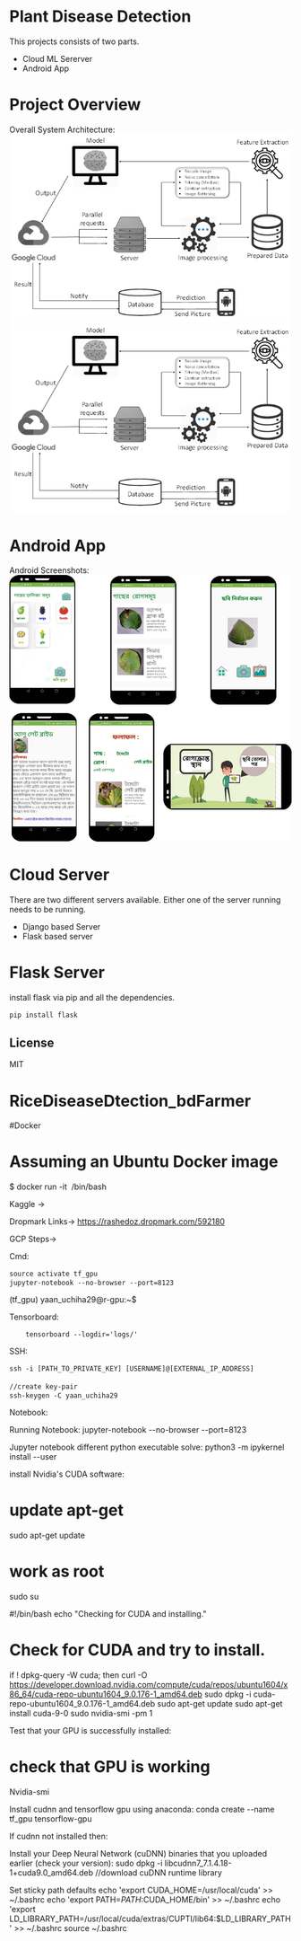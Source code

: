 # Plant Disease Detection

This projects consists of two parts.

  - Cloud ML Sererver
  - Android App

# Project Overview
Overall System Architecture:
![Alt text](Figures/system.png?raw=true "Title")
![Screenshot](system.png)


# Android App
Android Screenshots:
![Screenshot](screenshots.png)


# Cloud Server
There are two different servers available. Either one of the server running needs to be running.
  - Django based Server
  - Flask based server
  
# Flask Server
install flask via pip and all the dependencies.
```sh
pip install flask
```

License
----

MIT



# RiceDiseaseDtection_bdFarmer

#Docker 
# Assuming an Ubuntu Docker image
$ docker run -it <image> /bin/bash
	
Kaggle -> 

Dropmark Links-> https://rashedoz.dropmark.com/592180


GCP Steps->

Cmd:


```
source activate tf_gpu
jupyter-notebook --no-browser --port=8123
```


(tf_gpu) yaan_uchiha29@r-gpu:~$


Tensorboard:
```
	tensorboard --logdir='logs/'
```

SSH:
```
ssh -i [PATH_TO_PRIVATE_KEY] [USERNAME]@[EXTERNAL_IP_ADDRESS]

//create key-pair
ssh-keygen -C yaan_uchiha29

```

Notebook:

Running Notebook:
jupyter-notebook --no-browser --port=8123

Jupyter notebook different python executable solve:
	python3 -m ipykernel install --user



install Nvidia's CUDA software:


# update apt-get
sudo apt-get update
 
# work as root
sudo su

#!/bin/bash
echo "Checking for CUDA and installing."
# Check for CUDA and try to install.
if ! dpkg-query -W cuda; then
    curl -O https://developer.download.nvidia.com/compute/cuda/repos/ubuntu1604/x86_64/cuda-repo-ubuntu1604_9.0.176-1_amd64.deb
    sudo dpkg -i cuda-repo-ubuntu1604_9.0.176-1_amd64.deb
    sudo apt-get update
    sudo apt-get install cuda-9-0
    sudo nvidia-smi -pm 1


Test that your GPU is successfully installed:
# check that GPU is working
Nvidia-smi




Install cudnn and tensorflow gpu using anaconda:
conda create --name tf_gpu tensorflow-gpu


If cudnn not installed then:
 
Install your Deep Neural Network (cuDNN) binaries that you uploaded earlier (check your version):
sudo dpkg -i libcudnn7_7.1.4.18-1+cuda9.0_amd64.deb //download cuDNN runtime library




Set sticky path defaults
echo 'export CUDA_HOME=/usr/local/cuda' >> ~/.bashrc
echo 'export PATH=$PATH:$CUDA_HOME/bin' >> ~/.bashrc
echo 'export LD_LIBRARY_PATH=/usr/local/cuda/extras/CUPTI/lib64:$LD_LIBRARY_PATH' >> ~/.bashrc
source ~/.bashrc




	




